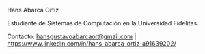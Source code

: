 Hans Abarca Ortiz

Estudiante de Sistemas de Computación en la Universidad Fidelitas. 

Contacto: hansgustavoabarcaor@gmail.com | https://www.linkedin.com/in/hans-abarca-ortiz-a91639202/
